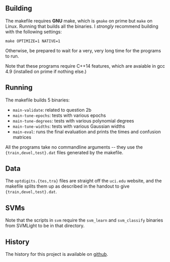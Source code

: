 ## Building

The makefile requires **GNU** make, which is `gmake` on prime but `make` on
Linux. Running that builds all the binaries. I *strongly* recommend building
with the following settings:

    make OPTIMIZE=1 NATIVE=1

Otherwise, be prepared to wait for a very, very long time for the programs to
run.

Note that these programs require C++14 features, which are avaiable in gcc 4.9
(installed on prime if nothing else.)

## Running

The makefile builds 5 binaries:

 - `main-validate`: related to question 2b
 - `main-tune-epochs`: tests with various epochs
 - `main-tune-degrees`: tests with various polynomial degrees
 - `main-tune-widths`: tests with various Gaussian widths
 - `main-eval`: runs the final evaluation and prints the times and confusion
   matrices

All the programs take no commandline arguments -- they use the
`{train,devel,test}.dat` files generated by the makefile.

## Data

The `optdigits.{tes,tra}` files are straight off the `uci.edu` website, and the
makefile splits them up as described in the handout to give
`{train,devel,test}.dat`.

## SVMs

Note that the scripts in `svm` require the `svm_learn` and `svm_classify`
binaries from SVMLight to be in that directory.

## History

The history for this project is available on
[github](https://github.com/kchmck/perceptrons).
